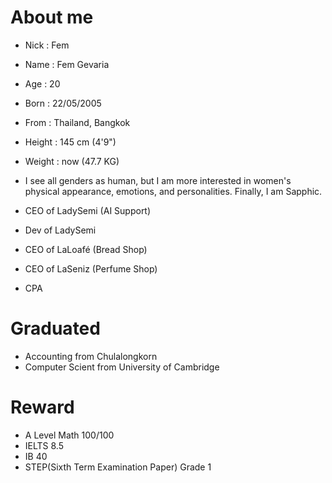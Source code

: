 # About me
- Nick : Fem
- Name : Fem Gevaria
- Age : 20
- Born : 22/05/2005
- From : Thailand, Bangkok
- Height : 145 cm (4'9")
- Weight : now (47.7 KG)
- I see all genders as human, but I am more interested in women's physical appearance, emotions, and personalities. Finally, I am Sapphic.
  
- CEO of LadySemi (AI Support)
- Dev of LadySemi
- CEO of LaLoafé (Bread Shop)
- CEO of LaSeniz (Perfume Shop)
- CPA

# Graduated
- Accounting from Chulalongkorn
- Computer Scient from University of Cambridge

# Reward
- A Level Math 100/100
- IELTS 8.5
- IB 40
- STEP(Sixth Term Examination Paper) Grade 1
